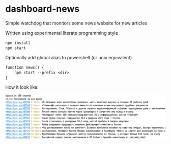 # dashboard-news

Simple watchdog that monitors some news website for new articles

Written using experimental literate programming style

    npm install
    npm start

Optionally add global alias to powershell (or unix equivalent)

    function news() {
        npm start --prefix <dir>
    }

How it look like:

![](img.png)
